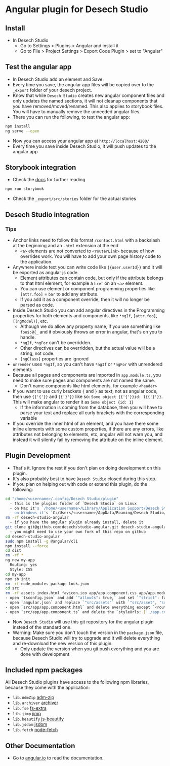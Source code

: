 # Angular plugin for Desech Studio

## Install

- In Desech Studio
  - Go to Settings > Plugins > Angular and install it
  - Go to File > Project Settings > Export Code Plugin > set to "Angular"

## Test the angular app

- In Desech Studio add an element and Save.
- Every time you save, the angular app files will be copied over to the `_export` folder of your desech project.
- Know that while `Desech Studio` creates new angular component files and only updates the named sections, it will not cleanup components that you have removed/moved/renamed. This also applies to storybook files. You will have to manually remove the unneeded angular files.
- There you can run the following, to test the angular app:

```sh
npm install
ng serve --open
```

- Now you can access your angular app at `http://localhost:4200/`
- Every time you save inside Desech Studio, it will push updates to the angular app

## Storybook integration

- Check the [docs](https://storybook.js.org/docs/angular/writing-stories/introduction) for further reading

```sh
npm run storybook
```

- Check the `_export/src/stories` folder for the actual stories

## Desech Studio integration

### Tips

- Anchor links need to follow this format `/contact.html` with a backslash at the beginning and an `.html` extension at the end
  - `<a>` elements are not converted to `<routerLink>` because of how overrides work. You will have to add your own page history code to the application.
- Anywhere inside text you can write code like `{{user.userId}}` and it will be exported as angular js code.
  - Element attributes can contain code, but only if the attribute belongs to that html element, for example a `href` on an `<a>` element.
  - You can use element or component programming properties like `[attr.foo]` = `bar` to add any attribute.
  - If you add it as a component override, then it will no longer be parsed as code.
- Inside Desech Studio you can add angular directives in the Programming properties for both elements and components, like `*ngIf`, `[attr.foo]`, `[(ngModel)]`, etc.
  - Although we do allow any property name, if you use something like `foo$:@{_` and it obviously throws an error in angular, that's on you to handle.
  - `*ngIf`, `*ngFor` can't be overridden.
  - Other directives can be overridden, but the actual value will be a string, not code.
  - `[ngClass]` properties are ignored
- `unrender` uses `*ngIf`, so you can't have `*ngIf` or `*ngFor` with unrendered elements
- Because all pages and components are imported in `app.module.ts`, you need to make sure pages and components are not named the same.
  - Don't name components like html elements, for example `<header>`
- If you want to use curly brackets `{` and `}` as text, not as angular code, then use `{{'{'}}` and `{{'}'}}` like so: `Some object {{'{'}}id: 1{{'}'}}`. This will make angular to render it as `Some object {id: 1}`
  - If the information is coming from the database, then you will have to parse your text and replace all curly brackets with the corresponding variable
- If you override the inner html of an element, and you have there some inline elements with some custom properties, if there are any errors, like attributes not belonging to elements, etc, angular will not warn you, and instead it will silently fail by removing the attribute on the inline element.

## Plugin Development

- That's it. Ignore the rest if you don't plan on doing development on this plugin.
- It's also probably best to have `Desech Studio` closed during this step.
- If you plan on helping out with code or extend this plugin, do the following:

```sh
cd "/home/<username>/.config/Desech Studio/plugin"
  - this is the plugins folder of `Desech Studio` on Linux
  - on Mac it's `/home/<username>/Library/Application Support/Desech Studio/plugin`
  - on Windows it's `C:/Users/<username>/AppData/Roaming/Desech Studio/plugin`
rm -rf desech-studio-angular
  - if you have the angular plugin already install, delete it
git clone git@github.com:desech/studio-angular.git desech-studio-angular
  - you might need to use your own fork of this repo on github
cd desech-studio-angular
sudo npm install -g @angular/cli
npm install --force
cd dist
rm -rf *
ng new my-app
  Routing: yes
  Style: CSS
cd my-app
npx sb init
rm -rf node_modules package-lock.json
cd src
rm -rf assets index.html favicon.ico app/app.component.css app/app.module.ts app/app-routing.module.ts stories
- open `tsconfig.json` and add `"allowJs": true,` and set `"strict": false,` in the `compilerOptions` object
- open `angular.json` and replace `"src/assets"` with `"src/asset", "src/font"`
- open `src/app/app.component.html` and delete everything except `<router-outlet></router-outlet>`
- open `src/app/app.component.ts` and delete the `styleUrls: ['./app.component.css']` line
```

- Now `Desech Studio` will use this git repository for the angular plugin instead of the standard one.
- Warning: Make sure you don't touch the version in the `package.json` file, because Desech Studio will try to upgrade and it will delete everything and re-download the new version of this plugin.
  - Only update the version when you git push everything and you are done with development

## Included npm packages

All Desech Studio plugins have access to the following npm libraries, because they come with the application:
- `lib.AdmZip` [adm-zip](https://www.npmjs.com/package/adm-zip)
- `lib.archiver` [archiver](https://www.npmjs.com/package/archiver)
- `lib.fse` [fs-extra](https://www.npmjs.com/package/fs-extra)
- `lib.jimp` [jimp](https://www.npmjs.com/package/jimp)
- `lib.beautify` [js-beautify](https://www.npmjs.com/package/js-beautify)
- `lib.jsdom` [jsdom](https://www.npmjs.com/package/jsdom)
- `lib.fetch` [node-fetch](https://www.npmjs.com/package/node-fetch)

## Other Documentation

- Go to [angular.io](https://angular.io/guide/setup-local) to read the documentation.
